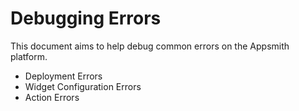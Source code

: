 # Debugging Errors

This document aims to help debug common errors on the Appsmith platform. 

* Deployment Errors
* Widget Configuration Errors
* Action Errors

